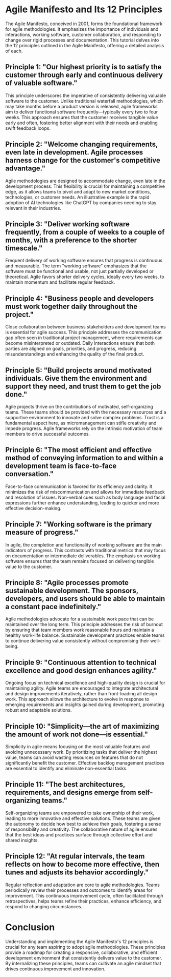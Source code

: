 # Agile Manifesto and Its 12 Principles

The Agile Manifesto, conceived in 2001, forms the foundational framework for agile methodologies. It emphasizes the importance of individuals and interactions, working software, customer collaboration, and responding to change over rigid processes and documentation. This tutorial delves into the 12 principles outlined in the Agile Manifesto, offering a detailed analysis of each.

## Principle 1: "Our highest priority is to satisfy the customer through early and continuous delivery of valuable software."

This principle underscores the imperative of consistently delivering valuable software to the customer. Unlike traditional waterfall methodologies, which may take months before a product version is released, agile frameworks aim to deliver functional software frequently—typically every two to four weeks. This approach ensures that the customer receives tangible value early and often, fostering better alignment with their needs and enabling swift feedback loops.

## Principle 2: "Welcome changing requirements, even late in development. Agile processes harness change for the customer's competitive advantage."

Agile methodologies are designed to accommodate change, even late in the development process. This flexibility is crucial for maintaining a competitive edge, as it allows teams to pivot and adapt to new market conditions, technologies, or customer needs. An illustrative example is the rapid adoption of AI technologies like ChatGPT by companies needing to stay relevant in their industries.

## Principle 3: "Deliver working software frequently, from a couple of weeks to a couple of months, with a preference to the shorter timescale."

Frequent delivery of working software ensures that progress is continuous and measurable. The term "working software" emphasizes that the software must be functional and usable, not just partially developed or theoretical. Agile favors shorter delivery cycles, ideally every two weeks, to maintain momentum and facilitate regular feedback.

## Principle 4: "Business people and developers must work together daily throughout the project."

Close collaboration between business stakeholders and development teams is essential for agile success. This principle addresses the communication gap often seen in traditional project management, where requirements can become misinterpreted or outdated. Daily interactions ensure that both parties are aligned on goals, priorities, and progress, reducing misunderstandings and enhancing the quality of the final product.

## Principle 5: "Build projects around motivated individuals. Give them the environment and support they need, and trust them to get the job done."

Agile projects thrive on the contributions of motivated, self-organizing teams. These teams should be provided with the necessary resources and a supportive environment to innovate and solve complex problems. Trust is a fundamental aspect here, as micromanagement can stifle creativity and impede progress. Agile frameworks rely on the intrinsic motivation of team members to drive successful outcomes.

## Principle 6: "The most efficient and effective method of conveying information to and within a development team is face-to-face conversation."

Face-to-face communication is favored for its efficiency and clarity. It minimizes the risk of miscommunication and allows for immediate feedback and resolution of issues. Non-verbal cues such as body language and facial expressions further enhance understanding, leading to quicker and more effective decision-making.

## Principle 7: "Working software is the primary measure of progress."

In agile, the completion and functionality of working software are the main indicators of progress. This contrasts with traditional metrics that may focus on documentation or intermediate deliverables. The emphasis on working software ensures that the team remains focused on delivering tangible value to the customer.

## Principle 8: "Agile processes promote sustainable development. The sponsors, developers, and users should be able to maintain a constant pace indefinitely."

Agile methodologies advocate for a sustainable work pace that can be maintained over the long term. This principle addresses the risk of burnout by ensuring that team members work reasonable hours and maintain a healthy work-life balance. Sustainable development practices enable teams to continue delivering value consistently without compromising their well-being.

## Principle 9: "Continuous attention to technical excellence and good design enhances agility."

Ongoing focus on technical excellence and high-quality design is crucial for maintaining agility. Agile teams are encouraged to integrate architectural and design improvements iteratively, rather than front-loading all design work. This approach allows the architecture to evolve in response to emerging requirements and insights gained during development, promoting robust and adaptable solutions.

## Principle 10: "Simplicity—the art of maximizing the amount of work not done—is essential."

Simplicity in agile means focusing on the most valuable features and avoiding unnecessary work. By prioritizing tasks that deliver the highest value, teams can avoid wasting resources on features that do not significantly benefit the customer. Effective backlog management practices are essential to identify and eliminate non-essential tasks.

## Principle 11: "The best architectures, requirements, and designs emerge from self-organizing teams."

Self-organizing teams are empowered to take ownership of their work, leading to more innovative and effective solutions. These teams are given the autonomy to decide how best to achieve their goals, fostering a sense of responsibility and creativity. The collaborative nature of agile ensures that the best ideas and practices surface through collective effort and shared insights.

## Principle 12: "At regular intervals, the team reflects on how to become more effective, then tunes and adjusts its behavior accordingly."

Regular reflection and adaptation are core to agile methodologies. Teams periodically review their processes and outcomes to identify areas for improvement. This continuous improvement cycle, often facilitated through retrospectives, helps teams refine their practices, enhance efficiency, and respond to changing circumstances.

# Conclusion

Understanding and implementing the Agile Manifesto's 12 principles is crucial for any team aspiring to adopt agile methodologies. These principles provide a roadmap for creating a responsive, collaborative, and efficient development environment that consistently delivers value to the customer. By internalizing these principles, teams can cultivate an agile mindset that drives continuous improvement and innovation.